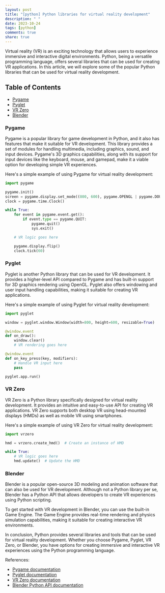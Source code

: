 ```yaml
---
layout: post
title: "[python] Python libraries for virtual reality development"
description: " "
date: 2023-10-24
tags: [python]
comments: true
share: true
---
```


Virtual reality (VR) is an exciting technology that allows users to experience immersive and interactive digital environments. Python, being a versatile programming language, offers several libraries that can be used for creating VR applications. In this article, we will explore some of the popular Python libraries that can be used for virtual reality development.

## Table of Contents
- [Pygame](#pygame)
- [Pyglet](#pyglet)
- [VR Zero](#vr-zero)
- [Blender](#blender)

### Pygame<a name="pygame"></a>
Pygame is a popular library for game development in Python, and it also has features that make it suitable for VR development. This library provides a set of modules for handling multimedia, including graphics, sound, and input devices. Pygame's 3D graphics capabilities, along with its support for input devices like the keyboard, mouse, and gamepad, make it a viable option for developing simple VR experiences.

Here's a simple example of using Pygame for virtual reality development:
```python
import pygame

pygame.init()
screen = pygame.display.set_mode((800, 600), pygame.OPENGL | pygame.DOUBLEBUF)
clock = pygame.time.Clock()

while True:
    for event in pygame.event.get():
        if event.type == pygame.QUIT:
            pygame.quit()
            sys.exit()

    # VR logic goes here

    pygame.display.flip()
    clock.tick(60)
```

### Pyglet<a name="pyglet"></a>
Pyglet is another Python library that can be used for VR development. It provides a higher-level API compared to Pygame and has built-in support for 3D graphics rendering using OpenGL. Pyglet also offers windowing and user input handling capabilities, making it suitable for creating VR applications.

Here's a simple example of using Pyglet for virtual reality development:
```python
import pyglet

window = pyglet.window.Window(width=800, height=600, resizable=True)

@window.event
def on_draw():
    window.clear()
    # VR rendering goes here

@window.event
def on_key_press(key, modifiers):
    # Handle VR input here
    pass

pyglet.app.run()
```

### VR Zero<a name="vr-zero"></a>
VR Zero is a Python library specifically designed for virtual reality development. It provides an intuitive and easy-to-use API for creating VR applications. VR Zero supports both desktop VR using head-mounted displays (HMDs) as well as mobile VR using smartphones.

Here's a simple example of using VR Zero for virtual reality development:
```python
import vrzero

hmd = vrzero.create_hmd()  # Create an instance of HMD

while True:
    # VR logic goes here
    hmd.update()  # Update the HMD

```

### Blender<a name="blender"></a>
Blender is a popular open-source 3D modeling and animation software that can also be used for VR development. Although not a Python library per se, Blender has a Python API that allows developers to create VR experiences using Python scripting.

To get started with VR development in Blender, you can use the built-in Game Engine. The Game Engine provides real-time rendering and physics simulation capabilities, making it suitable for creating interactive VR environments.

In conclusion, Python provides several libraries and tools that can be used for virtual reality development. Whether you choose Pygame, Pyglet, VR Zero, or Blender, you have options for creating immersive and interactive VR experiences using the Python programming language.

References:
- [Pygame documentation](https://www.pygame.org/docs/)
- [Pyglet documentation](https://pyglet.readthedocs.io/)
- [VR Zero documentation](https://github.com/diablodale/vrzero)
- [Blender Python API documentation](https://docs.blender.org/api/current/)